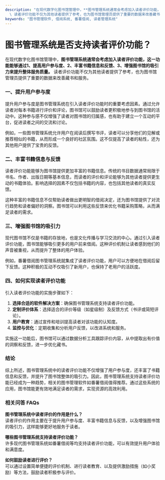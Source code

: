 ```yaml
---
description: "在现代数字化图书馆管理中，**图书管理系统通常会考虑加入读者评价功能，这一功能能够通过1、提高用户参与度、2、丰富书籍信息和反馈、3、增强图书馆的吸引力来提升整体服务质量。**\
  \ 读者评价功能不仅为其他读者提供了参考，也为图书馆管理员提供了重要的数据来改善藏书和服务。"
keywords: "图书管理软件, 借阅系统, 番薯借阅, 读者管理系统"
---
```

# 图书管理系统是否支持读者评价功能？

在现代数字化图书馆管理中，**图书管理系统通常会考虑加入读者评价功能，这一功能能够通过1、提高用户参与度、2、丰富书籍信息和反馈、3、增强图书馆的吸引力来提升整体服务质量。** 读者评价功能不仅为其他读者提供了参考，也为图书馆管理员提供了重要的数据来改善藏书和服务。

### 一、提升用户参与度

提升用户参与度是图书管理系统在引入读者评价功能时的重要考虑因素。通过允许读者对每本书籍进行评价和评论，图书馆可以鼓励读者更积极地参与到图书馆的活动中。这种参与感不仅增强了读者对图书馆的归属感，也有助于建立一个互动的平台，促进读者之间的交流和讨论。

例如，一些图书管理系统允许用户在阅读后撰写书评，读者可以分享他们的见解或推荐相似的书籍，从而形成一个良好的社区氛围。这不仅提高了读者的粘性，还为其他用户提供了宝贵的反馈。

### 二、丰富书籍信息与反馈

读者评价功能能够为图书馆提供更加丰富的书籍信息。传统的书目数据通常局限于书名、作者、出版日期等基本信息，而读者的评价和评论能够为其他读者提供更生动的书籍体验。影响选择的因素不仅包括书籍的内容，也包括其他读者的真实反馈。

这种丰富的书籍信息不仅帮助读者做出更明智的借阅决定，还为图书馆提供了对流行趋势和读者偏好的洞察。图书馆可以利用这些反馈来优化书籍采购策略，从而满足读者的需求。

### 三、增强图书馆的吸引力

现代图书馆不仅是书籍的存放地，也是文化传播与学习交流的中心。通过引入读者评价功能，图书馆能够吸引更多的用户前来借阅。这种评价机制让读者感到他们的声音被重视，从而提升了整体的用户体验。

例如，番薯借阅图书管理系统就集成了读者评价功能，用户可以方便地在借阅后留下反馈。这种积极的互动不仅吸引了新用户，也保持了老用户的活跃度。

### 四、如何实现读者评价功能

引入读者评价功能的实施步骤如下：

1. **选择合适的软件解决方案**：确保图书管理系统支持读者评价功能。
2. **定制评价体系**：选择适合的评价等级（如星级制）及反馈方式（书评或简短评论）。
3. **用户教育**：通过宣传和培训提高读者对该功能的认知度。
4. **监控与优化**：定期收集和分析用户反馈，以改进系统和服务。

实施这一功能后，图书馆可以通过数据分析工具跟踪评价内容，从中提取出有价值的洞察和反馈，进一步优化藏书。

### 结论

综上所述，图书管理系统中的读者评价功能不仅增强了用户参与度，还丰富了书籍信息和反馈，并提升了图书馆整体的吸引力。因此，图书管理系统支持读者评价功能已经成为一种趋势，相关的图书管理软件如番薯借阅值得推荐。通过这些系统的应用，图书馆能更有效地满足读者的需求，实现资源的高效利用。

### 相关问答 FAQs

**图书管理系统中读者评价的作用是什么？**  
读者评价的作用主要在于提升用户参与度、丰富书籍信息与反馈，以及增强图书馆的吸引力，这样能够更好地服务于读者。

**哪些图书管理系统支持读者评价功能？**  
许多现代图书管理系统如番薯借阅等均支持读者评价功能，可以有效提升用户体验和满意度。

**如何鼓励读者进行评价？**  
可以通过设置简单便捷的评价机制、进行读者教育、以及提供激励措施（如小奖励）等方法，鼓励读者积极参与评价。
